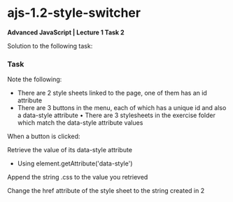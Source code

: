 # ajs-1.2-style-switcher
**Advanced JavaScript | Lecture 1 Task 2**

Solution to the following task:

### Task

Note the following:
- There are 2 style sheets linked to the page, one of them has an id attribute
- There are 3 buttons in the menu, each of which has a unique id and also a data-style attribute • There are 3 stylesheets in the exercise folder which match the data-style attribute values

When a button is clicked:

Retrieve the value of its data-style attribute
- Using element.getAttribute('data-style')

Append the string .css to the value you retrieved

Change the href attribute of the style sheet to the string created in 2
